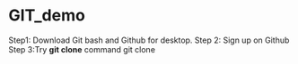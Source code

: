 # GIT_demo

Step1: Download Git bash and Github for desktop.
Step 2: Sign up on Github
Step 3:Try **git clone** command
git clone 
